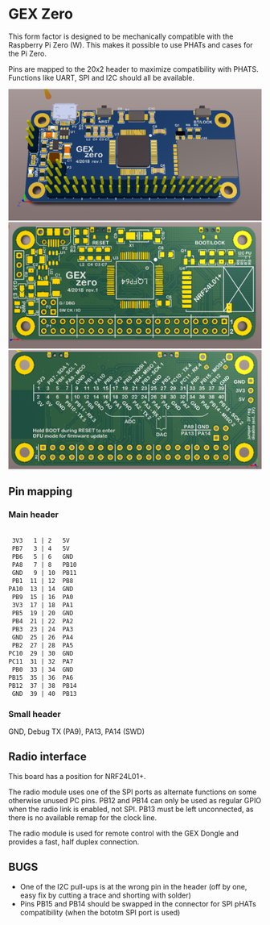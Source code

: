 GEX Zero
========

This form factor is designed to be mechanically compatible with the
Raspberry Pi Zero (W). This makes it possible to use PHATs and cases for the Pi Zero.

Pins are mapped to the 20x2 header to maximize compatibility with PHATS. 
Functions like UART, SPI and I2C should all be available.

![render](gzrender.png)
![top](gztop.png)
![bot](gzb.png)


## Pin mapping

### Main header

```none

 3V3   1 | 2   5V
 PB7   3 | 4   5V
 PB6   5 | 6   GND
 PA8   7 | 8   PB10
 GND   9 | 10  PB11
 PB1  11 | 12  PB8
PA10  13 | 14  GND
 PB9  15 | 16  PA0
 3V3  17 | 18  PA1
 PB5  19 | 20  GND
 PB4  21 | 22  PA2
 PB3  23 | 24  PA3
 GND  25 | 26  PA4
 PB2  27 | 28  PA5
PC10  29 | 30  GND
PC11  31 | 32  PA7
 PB0  33 | 34  GND
PB15  35 | 36  PA6
PB12  37 | 38  PB14
 GND  39 | 40  PB13

```

### Small header

GND, Debug TX (PA9), PA13, PA14 (SWD)

## Radio interface

This board has a position for NRF24L01+.

The radio module uses one of the SPI ports as alternate functions on some otherwise unused PC pins.
PB12 and PB14 can only be used as regular GPIO when the radio link is enabled, not SPI. PB13 must be 
left unconnected, as there is no available remap for the clock line.

The radio module is used for remote control with the GEX Dongle and provides a fast, half duplex connection.

## BUGS

- One of the I2C pull-ups is at the wrong pin in the header (off by one, easy fix by cutting a trace and shorting with solder)
- Pins PB15 and PB14 should be swapped in the connector for SPI pHATs compatibility (when the bototm SPI port is used)
